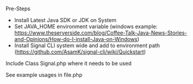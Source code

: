 Pre-Steps

 - Install Latest Java SDK or JDK on System
 - Set JAVA_HOME environment variable (windows example: https://www.theserverside.com/blog/Coffee-Talk-Java-News-Stories-and-Opinions/How-do-I-install-Java-on-Windows)
 - Install Signal CLI system wide and add to environment path (https://github.com/AsamK/signal-cli/wiki/Quickstart)

Include Class Signal.php where it needs to be used

See example usages in file.php
